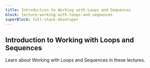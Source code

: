 ```yaml
---
title: Introduction to Working with Loops and Sequences
block: lecture-working-with-loops-and-sequences
superBlock: full-stack-developer
---
```


## Introduction to Working with Loops and Sequences

Learn about Working with Loops and Sequences in these lectures.
